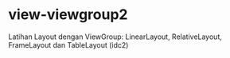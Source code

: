 # view-viewgroup2
Latihan Layout dengan ViewGroup: LinearLayout, RelativeLayout, FrameLayout dan TableLayout (idc2)

